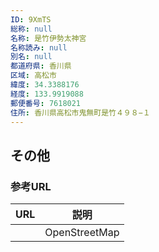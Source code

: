 ```yaml
---
ID: 9XmTS
総称: null
名称: 是竹伊勢太神宮
名称読み: null
別名: null
都道府県: 香川県
区域: 高松市
緯度: 34.3388176
経度: 133.9919088
郵便番号: 7618021
住所: 香川県高松市鬼無町是竹４９８−１
---
```


## その他

### 参考URL

| URL | 説明          |
| --- | ------------- |
|     | OpenStreetMap |
